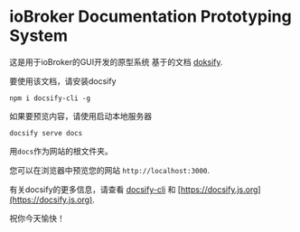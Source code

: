 # ioBroker Documentation Prototyping System

这是用于ioBroker的GUI开发的原型系统
基于的文档 [doksify](https://github.com/docsifyjs/docsify/).

要使用该文档，请安装docsify

~~~
npm i docsify-cli -g
~~~

如果要预览内容，请使用启动本地服务器

~~~
docsify serve docs
~~~

用`docs`作为网站的根文件夹。

您可以在浏览器中预览您的网站 `http://localhost:3000`.

有关docsify的更多信息，请查看 [docsify-cli](https://github.com/docsifyjs/docsify-cli)
和 [https://docsify.js.org](https://docsify.js.org).

祝你今天愉快！

